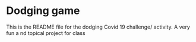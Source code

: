 # Dodging game

This is the README file for the dodging Covid 19 challenge/ activity. A very fun a nd topical project for class
